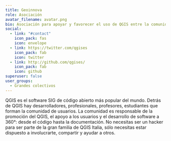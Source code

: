 ```yaml
---
title: Geoinnova
role: Asociación
avatar_filename: avatar.png
bio: Asociación para apoyar y favorecer el uso de QGIS entre la comunidad española.
social:
  - link: "#contact"
    icon_pack: fas
    icon: envelope
  - link: https://twitter.com/qgises
    icon_pack: fab
    icon: twitter
  - link: http://github.com/qgises/
    icon_pack: fab
    icon: github
superuser: false
user_groups:
  - Grandes colectivos
---
```

QGIS es el software SIG de código abierto más popular del mundo. Detrás de QGIS hay desarrolladores, profesionales, profesores, estudiantes que forman la comunidad de usuarios. La comunidad es responsable de la promoción del QGIS, el apoyo a los usuarios y el desarrollo de software a 360°: desde el código hasta la documentación. No necesitas ser un hacker para ser parte de la gran familia de QGIS Italia, sólo necesitas estar dispuesto a involucrarte, compartir y ayudar a otros.
